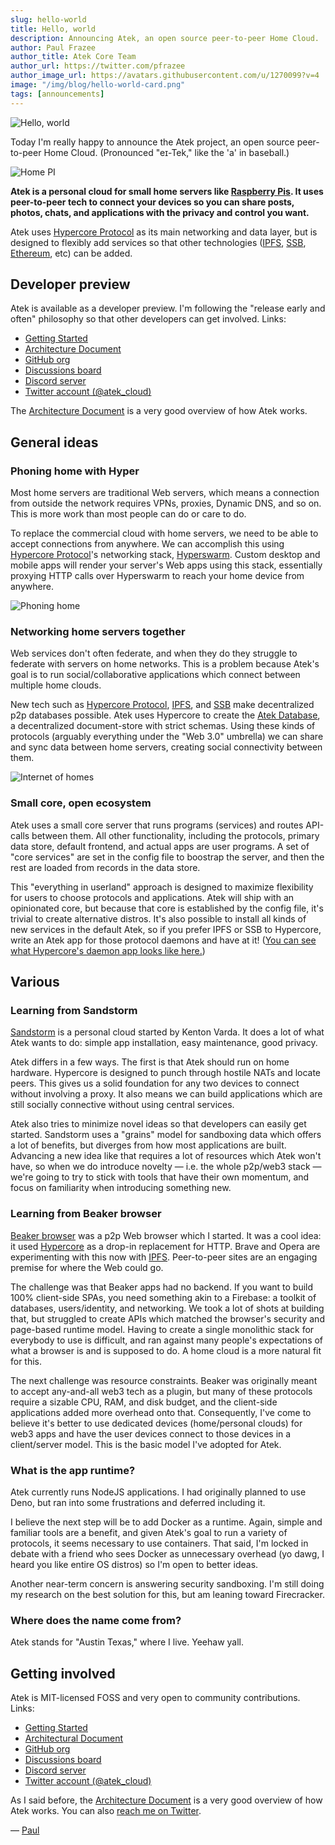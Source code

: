 ```yaml
---
slug: hello-world
title: Hello, world
description: Announcing Atek, an open source peer-to-peer Home Cloud.
author: Paul Frazee
author_title: Atek Core Team
author_url: https://twitter.com/pfrazee
author_image_url: https://avatars.githubusercontent.com/u/1270099?v=4
image: "/img/blog/hello-world-card.png"
tags: [announcements]
---
```


![Hello, world](/img/blog/hello-world-lg.png)

Today I'm really happy to announce the Atek project, an open source peer-to-peer Home Cloud. (Pronounced "eɪ-Tek," like the 'a' in baseball.)

![Home PI](/img/diagrams/home-server.png)

**Atek is a personal cloud for small home servers like [Raspberry Pis](https://www.raspberrypi.org). It uses peer-to-peer tech to connect your devices so you can share posts, photos, chats, and applications with the privacy and control you want.**

Atek uses [Hypercore Protocol](https://hypercore-protocol.org) as its main networking and data layer, but is designed to flexibly add services so that other technologies ([IPFS](https://ipfs.io), [SSB](https://scuttlebutt.nz), [Ethereum](https://ethereum.org/), etc) can be added.

## Developer preview

Atek is available as a developer preview. I'm following the "release early and often" philosophy so that other developers can get involved. Links:

- [Getting Started](/docs/manual/getting-started)
- [Architecture Document](/docs/manual/dev/architecture)
- [GitHub org](https://github.com/atek-cloud)
- [Discussions board](https://github.com/atek-cloud/atek/discussions)
- [Discord server](https://discord.com/channels/883086455092674602/883086456464224356)
- [Twitter account (@atek_cloud)](https://twitter.com/atek_cloud)

The [Architecture Document](/docs/manual/dev/architecture) is a very good overview of how Atek works.

## General ideas

### Phoning home with Hyper

Most home servers are traditional Web servers, which means a connection from outside the network requires VPNs, proxies, Dynamic DNS, and so on. This is more work than most people can do or care to do.

To replace the commercial cloud with home servers, we need to be able to accept connections from anywhere. We can accomplish this using [Hypercore Protocol](https://hypercore-protocol.org)'s networking stack, [Hyperswarm](https://github.com/hyperswarm/). Custom desktop and mobile apps will render your server's Web apps using this stack, essentially proxying HTTP calls over Hyperswarm to reach your home device from anywhere.

![Phoning home](/img/diagrams/home-server-remote-connectivity.png)

### Networking home servers together

Web services don't often federate, and when they do they struggle to federate with servers on home networks. This is a problem because Atek's goal is to run social/collaborative applications which connect between multiple home clouds.

New tech such as [Hypercore Protocol](https://hypercore-protocol.org), [IPFS](https://ipfs.io), and [SSB](https://scuttlebutt.nz) make decentralized p2p databases possible. Atek uses Hypercore to create the [Atek Database](/docs/manual/adb/intro), a decentralized document-store with strict schemas. Using these kinds of protocols (arguably everything under the "Web 3.0" umbrella) we can share and sync data between home servers, creating social connectivity between them.

![Internet of homes](/img/diagrams/home-server-network.png)

### Small core, open ecosystem

Atek uses a small core server that runs programs (services) and routes API-calls between them. All other functionality, including the protocols, primary data store, default frontend, and actual apps are user programs. A set of "core services" are set in the config file to boostrap the server, and then the rest are loaded from records in the data store.

This "everything in userland" approach is designed to maximize flexibility for users to choose protocols and applications. Atek will ship with an opinionated core, but because that core is established by the config file, it's trivial to create alternative distros. It's also possible to install all kinds of new services in the default Atek, so if you prefer IPFS or SSB to Hypercore, write an Atek app for those protocol daemons and have at it! ([You can see what Hypercore's daemon app looks like here.](https://github.com/atek-cloud/hyper-daemon))

## Various

### Learning from Sandstorm

[Sandstorm](https://sandstorm.io) is a personal cloud started by Kenton Varda. It does a lot of what Atek wants to do: simple app installation, easy maintenance, good privacy.

Atek differs in a few ways. The first is that Atek should run on home hardware. Hypercore is designed to punch through hostile NATs and locate peers. This gives us a solid foundation for any two devices to connect without involving a proxy. It also means we can build applications which are still socially connective without using central services.

Atek also tries to minimize novel ideas so that developers can easily get started. Sandstorm uses a "grains" model for sandboxing data which offers a lot of benefits, but diverges from how most applications are built. Advancing a new idea like that requires a lot of resources which Atek won't have, so when we do introduce novelty &mdash; i.e. the whole p2p/web3 stack &mdash; we're going to try to stick with tools that have their own momentum, and focus on familiarity when introducing something new.

### Learning from Beaker browser

[Beaker browser](https://beakerbrowser.com) was a p2p Web browser which I started. It was a cool idea: it used [Hypercore](https://hypercore-protocol.org) as a drop-in replacement for HTTP. Brave and Opera are experimenting with this now with [IPFS](https://ipfs.io). Peer-to-peer sites are an engaging premise for where the Web could go.

The challenge was that Beaker apps had no backend. If you want to build 100% client-side SPAs, you need something akin to a Firebase: a toolkit of databases, users/identity, and networking. We took a lot of shots at building that, but struggled to create APIs which matched the browser's security and page-based runtime model. Having to create a single monolithic stack for everybody to use is difficult, and ran against many people's expectations of what a browser is and is supposed to do. A home cloud is a more natural fit for this.

The next challenge was resource constraints. Beaker was originally meant to accept any-and-all web3 tech as a plugin, but many of these protocols require a sizable CPU, RAM, and disk budget, and the client-side applications added more overhead onto that. Consequently, I've come to believe it's better to use dedicated devices (home/personal clouds) for web3 apps and have the user devices connect to those devices in a client/server model. This is the basic model I've adopted for Atek.

### What is the app runtime?

Atek currently runs NodeJS applications. I had originally planned to use Deno, but ran into some frustrations and deferred including it.

I believe the next step will be to add Docker as a runtime. Again, simple and familiar tools are a benefit, and given Atek's goal to run a variety of protocols, it seems necessary to use containers. That said, I'm locked in debate with a friend who sees Docker as unnecessary overhead (yo dawg, I heard you like entire OS distros) so I'm open to better ideas.

Another near-term concern is answering security sandboxing. I'm still doing my research on the best solution for this, but am leaning toward Firecracker.

### Where does the name come from?

Atek stands for "Austin Texas," where I live. Yeehaw yall.

## Getting involved

Atek is MIT-licensed FOSS and very open to community contributions. Links:

- [Getting Started](/docs/manual/getting-started)
- [Architectural Document](/docs/manual/dev/architecture)
- [GitHub org](https://github.com/atek-cloud)
- [Discussions board](https://github.com/atek-cloud/atek/discussions)
- [Discord server](https://discord.com/channels/883086455092674602/883086456464224356)
- [Twitter account (@atek_cloud)](https://twitter.com/atek_cloud)

As I said before, the [Architecture Document](/docs/manual/dev/architecture) is a very good overview of how Atek works. You can also [reach me on Twitter](https://twitter.com/pfrazee).

&mdash; [Paul](https://twitter.com/pfrazee)